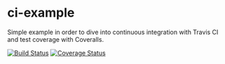 # ci-example
Simple example in order to dive into continuous integration with Travis CI and test coverage with Coveralls.

[![Build Status](https://travis-ci.org/darcycool/ci-demo.svg?branch=master)](https://travis-ci.org/darcycool/ci-demo)
[![Coverage Status](https://coveralls.io/repos/github/darcycool/ci-demo/badge.svg)](https://coveralls.io/github/darcycool/ci-demo)
